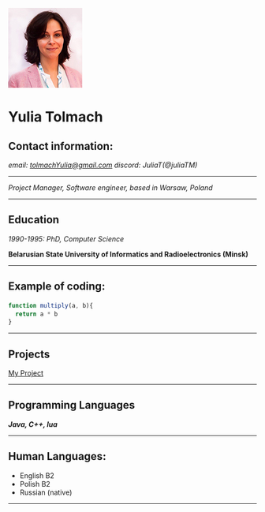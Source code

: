 
![photo](https://github.com/juliaTM/docs/blob/main/small_photo.jpg?raw=true)

# Yulia Tolmach 
## Contact information: 
*email: tolmachYulia@gmail.com*
*discord: JuliaT(@juliaTM)*
___
*Project Manager, Software engineer,  based in Warsaw, Poland*
___

## Education
*1990-1995: PhD, Computer Science*

**Belarusian State University of Informatics and Radioelectronics (Minsk)**
___

## Example of coding:
``` javascript
function multiply(a, b){ 
  return a * b 
} 
```
___
## Projects
[My Project](https://github.com/juliaTM/rsschool-cv/blob/a29c3c798c99889e864ebe15d535e1c18d902409/cv.md)
___

## Programming Languages
  _**Java, C++, lua**_
 ___


## Human Languages:

* English B2
* Polish B2
* Russian (native)
___